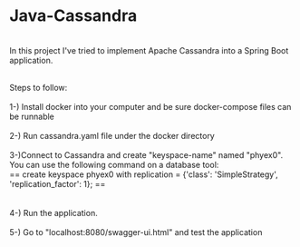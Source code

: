 # Java-Cassandra
<br>In this project I've tried to implement Apache Cassandra into a Spring Boot application.</br>

<br>Steps to follow:</br>
<br>1-) Install docker into your computer and be sure docker-compose files can be runnable</br>
<br>2-) Run cassandra.yaml file under the docker directory</br>
<br>3-)Connect to Cassandra and create "keyspace-name" named "phyex0". You can use the following command on a database tool:
<br> == create keyspace phyex0 with replication = {'class': 'SimpleStrategy', 'replication_factor': 1}; == </br> </br>
<br>4-) Run the application.</br>
<br>5-) Go to "localhost:8080/swagger-ui.html" and test the application</br>
